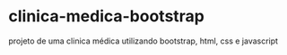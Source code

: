 # clinica-medica-bootstrap
 projeto de uma clinica médica utilizando bootstrap, html, css e javascript
